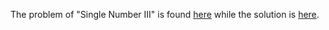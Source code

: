 The problem of "Single Number III" is found [here](https://leetcode.com/problems/single-number-iii/description/) while the solution is [here](https://github.com/aurimas13/Solutions-To-Problems/blob/main/LeetCode/Python%20Solutions/Single%20Number%20III/single.py).